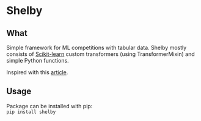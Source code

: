 # Shelby

## What

Simple framework for ML competitions with tabular data.
Shelby mostly consists of [Scikit-learn](https://github.com/scikit-learn/scikit-learn) custom transformers (using TransformerMixin)
and simple Python functions.

Inspired with this [article](https://habr.com/company/ods/blog/426227/).


## Usage

Package can be installed with pip:  
`pip install shelby`
